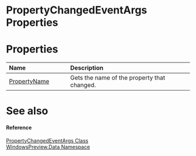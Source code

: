 PropertyChangedEventArgs Properties  
===================================  

<span id="publicpropertiesSection"></span>

Properties  
==========  

<table>
<colgroup>
<col width="30%" />
<col width="60%" />
</colgroup>
<thead>
<tr class="header">
<th align="left">Name</th>
<th align="left">Description</th>
</tr>
</thead>
<tbody>
<tr class="odd">
<td align="left"><a href="Properties/PropertyName_Property.md">PropertyName</a></td>
<td align="left">Gets the name of the property that changed.</td>
</tr>
</tbody>
</table>

<span id="ID4EI"></span>

See also  
========  

<span id="ID4EK"></span>
#### Reference  

[PropertyChangedEventArgs Class](../PropertyChangedEventArgs.md)  
 [WindowsPreview.Data Namespace](../../Data.md)  



<!--Please do not edit the data in the comment block below.-->
<!--
TOCTitle : PropertyChangedEventArgs Properties
RLTitle : PropertyChangedEventArgs Properties
KeywordK : PropertyChangedEventArgs class, properties
KeywordA : Properties.T:WindowsPreview.Data.PropertyChangedEventArgs
AssetID : Properties.T:WindowsPreview.Data.PropertyChangedEventArgs
Locale : en-us
CommunityContent : 1
TargetOS : Windows
TopicType : kbSyntax
DocSet : K4Wv2
ProjType : K4Wv2Proj
Technology : Kinect for Windows
Product : Kinect for Windows SDK v2
productversion : 20
-->
